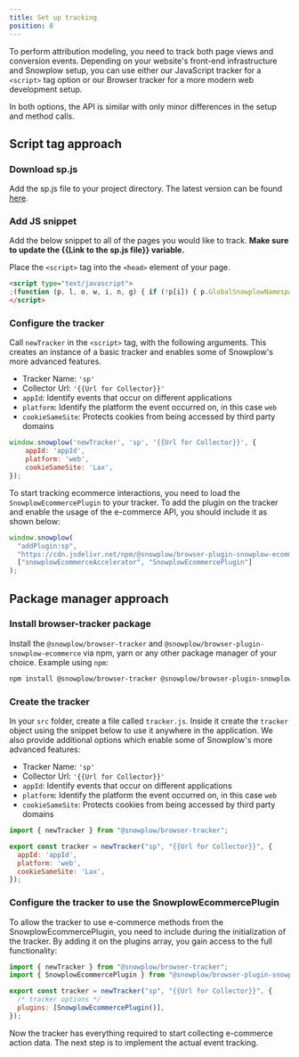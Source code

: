 ```yaml
---
title: Set up tracking
position: 8
---
```


To perform attribution modeling, you need to track both page views and conversion events. Depending on your website's front-end infrastructure and Snowplow setup, you can use either our JavaScript tracker for a `<script>` tag option or our Browser tracker for a more modern web development setup.

In both options, the API is similar with only minor differences in the setup and method calls.

## Script tag approach

### Download sp.js

Add the sp.js file to your project directory. The latest version can be found [here](https://github.com/snowplow/snowplow-javascript-tracker/releases).

### Add JS snippet

Add the below snippet to all of the pages you would like to track. **Make sure to update the {{Link to the sp.js file}} variable.**

Place the `<script>` tag into the `<head>` element of your page.

```html
<script type="text/javascript">
;(function (p, l, o, w, i, n, g) { if (!p[i]) { p.GlobalSnowplowNamespace = p.GlobalSnowplowNamespace || []; p.GlobalSnowplowNamespace.push(i); p[i] = function () { (p[i].q = p[i].q || []).push(arguments) }; p[i].q = p[i].q || []; n = l.createElement(o); g = l.getElementsByTagName(o)[0]; n.async = 1; n.src = w; g.parentNode.insertBefore(n, g) } }(window, document, "script", "{{Link to sp.js file}}", "snowplow"));
</script>
```

### Configure the tracker

Call `newTracker` in the `<script>` tag, with the following arguments. This creates an instance of a basic tracker and enables some of Snowplow's more advanced features.

- Tracker Name: `'sp'`
- Collector Url: `'{{Url for Collector}}'`
- `appId`: Identify events that occur on different applications
- `platform`: Identify the platform the event occurred on, in this case `web`
- `cookieSameSite`: Protects cookies from being accessed by third party domains

```javascript
window.snowplow('newTracker', 'sp', '{{Url for Collector}}', {
    appId: 'appId',
    platform: 'web',
    cookieSameSite: 'Lax',
});
```

To start tracking ecommerce interactions, you need to load the `SnowplowEcommercePlugin` to your tracker. To add the plugin on the tracker and enable the usage of the e-commerce API, you should include it as shown below:

```javascript
window.snowplow(
  "addPlugin:sp",
  "https://cdn.jsdelivr.net/npm/@snowplow/browser-plugin-snowplow-ecommerce@3/dist/index.umd.min.js",
  ["snowplowEcommerceAccelerator", "SnowplowEcommercePlugin"]
);
```

## Package manager approach

### Install browser-tracker package

Install the `@snowplow/browser-tracker` and `@snowplow/browser-plugin-snowplow-ecommerce` via npm, yarn or any other package manager of your choice. Example using `npm`:

```bash
npm install @snowplow/browser-tracker @snowplow/browser-plugin-snowplow-ecommerce
```

### Create the tracker

In your `src` folder, create a file called `tracker.js`. Inside it create the `tracker` object using the snippet below to use it anywhere in the application. We also provide additional options which enable some of Snowplow's more advanced features:

- Tracker Name: `'sp'`
- Collector Url: `'{{Url for Collector}}'`
- `appId`: Identify events that occur on different applications
- `platform`: Identify the platform the event occurred on, in this case `web`
- `cookieSameSite`: Protects cookies from being accessed by third party domains

```javascript
import { newTracker } from "@snowplow/browser-tracker";

export const tracker = newTracker("sp", "{{Url for Collector}}", {
  appId: 'appId',
  platform: 'web',
  cookieSameSite: 'Lax',
});
```

### Configure the tracker to use the SnowplowEcommercePlugin

To allow the tracker to use e-commerce methods from the SnowplowEcommercePlugin, you need to include during the initialization of the tracker. By adding it on the plugins array, you gain access to the full functionality:

```javascript
import { newTracker } from "@snowplow/browser-tracker";
import { SnowplowEcommercePlugin } from "@snowplow/browser-plugin-snowplow-ecommerce";

export const tracker = newTracker("sp", "{{Url for Collector}}", {
  /* tracker options */
  plugins: [SnowplowEcommercePlugin()],
});
```

Now the tracker has everything required to start collecting e-commerce action data. The next step is to implement the actual event tracking.
